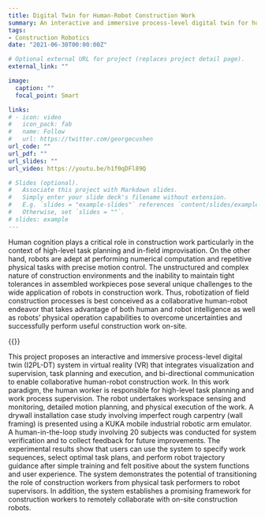```yaml
---
title: Digital Twin for Human-Robot Construction Work 
summary: An interactive and immersive process-level digital twin for human-robot collaborative construction
tags:
- Construction Robotics
date: "2021-06-30T00:00:00Z"

# Optional external URL for project (replaces project detail page).
external_link: ""

image:
  caption: ""
  focal_point: Smart

links:
# - icon: video
#   icon_pack: fab
#   name: Follow
#   url: https://twitter.com/georgecushen
url_code: ""
url_pdf: ""
url_slides: ""
url_video: https://youtu.be/h1f0qDFl89Q

# Slides (optional).
#   Associate this project with Markdown slides.
#   Simply enter your slide deck's filename without extension.
#   E.g. `slides = "example-slides"` references `content/slides/example-slides.md`.
#   Otherwise, set `slides = ""`.
# slides: example
---
```


Human cognition plays a critical role in construction work particularly in the context of high-level task planning and in-field improvisation. On the other hand, robots are adept at performing numerical computation and repetitive physical tasks with precise motion control. The unstructured and complex nature of construction environments and the inability to maintain tight tolerances in assembled workpieces pose several unique challenges to the wide application of robots in construction work. Thus, robotization of field construction processes is best conceived as a collaborative human-robot endeavor that takes advantage of both human and robot intelligence as well as robots’ physical operation capabilities to overcome uncertainties and successfully perform useful construction work on-site. 

{{<youtube mNt1ugr-A14>}}

This project proposes an interactive and immersive process-level digital twin (I2PL-DT) system in virtual reality (VR) that integrates visualization and supervision, task planning and execution, and bi-directional communication to enable collaborative human-robot construction work. In this work paradigm, the human worker is responsible for high-level task planning and work process supervision. The robot undertakes workspace sensing and monitoring, detailed motion planning, and physical execution of the work. A drywall installation case study involving imperfect rough carpentry (wall framing) is presented using a KUKA mobile industrial robotic arm emulator. A human-in-the-loop study involving 20 subjects was conducted for system verification and to collect feedback for future improvements. The experimental results show that users can use the system to specify work sequences, select optimal task plans, and perform robot trajectory guidance after simple training and felt positive about the system functions and user experience. The system demonstrates the potential of transitioning the role of construction workers from physical task performers to robot supervisors. In addition, the system establishes a promising framework for construction workers to remotely collaborate with on-site construction robots.